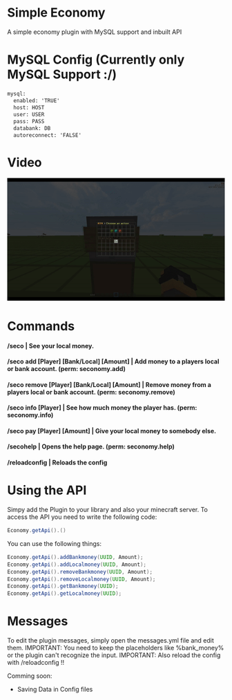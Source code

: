 # Simple Economy

A simple economy plugin with MySQL support and inbuilt API

# MySQL Config (Currently only MySQL Support :/)
```
mysql:
  enabled: 'TRUE'
  host: HOST
  user: USER
  pass: PASS
  databank: DB
  autoreconnect: 'FALSE'
```
# Video

![](https://github.com/pqtriick/SimpleEconomy/blob/master/ezgif.com-video-to-gif%20(1).gif)

# Commands

#### /seco | See your local money.
#### /seco add [Player] [Bank/Local] [Amount] | Add money to a players local or bank account. (perm: seconomy.add)
#### /seco remove [Player] [Bank/Local] [Amount] | Remove money from a players local or bank account. (perm: seconomy.remove)
#### /seco info [Player] | See how much money the player has. (perm: seconomy.info)
#### /seco pay [Player] [Amount] | Give your local money to somebody else.
#### /secohelp | Opens the help page. (perm: seconomy.help)
#### /reloadconfig | Reloads the config

# Using the API

Simpy add the Plugin to your library and also your minecraft server.
To access the API you need to write the following code:

```java
Economy.getApi().()
```

You can use the following things:

```java
Economy.getApi().addBankmoney(UUID, Amount);
Economy.getApi().addLocalmoney(UUID, Amount);
Economy.getApi().removeBankmoney(UUID, Amount);
Economy.getApi().removeLocalmoney(UUID, Amount);
Economy.getApi().getBankmoney(UUID);
Economy.getApi().getLocalmoney(UUID);
```
# Messages

To edit the plugin messages, simply open the messages.yml file and edit them.
IMPORTANT: You need to keep the placeholders like %bank_money% or the plugin can't recognize the input.
IMPORTANT: Also reload the config with /reloadconfig !!


Comming soon:
- Saving Data in Config files

